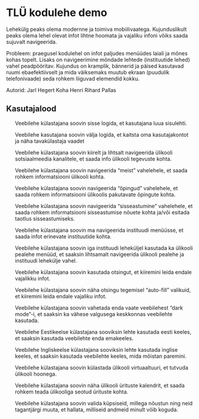 <h1>TLÜ kodulehe demo</h1>

Lehekülg peaks olema modernne ja toimiva mobiilivaatega. Kujunduslikult peaks olema lehel olevat infot lihtne hoomata ja vajaliku infoni võiks saada sujuvalt navigeerida.

Probleem: praegusel kodulehel on infot paljudes menüüdes laiali ja mõnes kohas topelt. Lisaks on navigeerimine mõndade lehtede (instituutide lehed) vahel peadpööritav.
Kujundus on kramplik, bännerid ja päised kasutavad ruumi ebaefektiivselt ja mida väiksemaks muutub ekraan (puudulik telefonivaade) seda rohkem liiguvad elemendid kokku.

Autorid:
Jarl Hegert Koha
Henri Rihard Pallas



<h2>Kasutajalood</h2>
<ul>Veebilehe külastajana soovin sisse logida, et kasutajana luua sisulehti.</ul>
<ul>Veebilehe kasutajana soovin välja logida, et kaitsta oma kasutajakontot ja näha tavakülastaja vaadet</ul>
<ul>Veebilehe külastajana soovin kiirelt ja lihtsalt navigeerida ülikooli sotsiaalmeedia kanalitele, et saada info ülikooli tegevuste kohta.</ul>
<ul>Veebilehe külastajana soovin navigeerida “meist” vahelehele, et saada rohkem informatsiooni ülikooli kohta.</ul>
<ul>Veebilehe külastajana soovin navigeerida “õpingud” vahelehele, et saada rohkem informatsiooni ülikoolis pakutavate õpingute kohta.</ul>
<ul>Veebilehe külastajana soovin navigeerida “sisseastumine” vahelehele, et saada rohkem informatsiooni sisseastumise nõuete kohta ja/või esitada taotlus sisseastumiseks.</ul>
<ul>Veebilehe külastajana soovin ma navigeerida instituudi menüüsse, et saada infot erinevate instituutide kohta.</ul>
<ul>Veebilehe külastajana soovin iga instituudi leheküljel kasutada ka ülikooli pealehe menüüd, et saaksin lihtsamalt navigeerida ülikooli pealehe ja instituudi lehekülje vahel.</ul>
<ul>Veebilehe külastajana soovin kasutada otsingut, et kiiremini leida endale vajalikku infot. </ul>
<ul>Veebilehe külastajana soovin näha otsingu tegemisel “auto-fill” valikuid, et kiiremini leida endale vajaliku infot.</ul>
<ul>Veebilehe külastajana soovin vahetada enda vaate veebilehest “dark mode”-i, et saaksin ka vähese valgusega keskkonnas veebilehte kasutada. </ul>
<ul>Veebilehe Eestikeelse külastajana sooviksin lehte kasutada eesti keeles, et saaksin kasutada veebilehte enda emakeeles.</ul>
<ul>Veebilehe Ingliskeelse külastajana sooviksin lehte kasutada inglise keeles, et saaksin kasutada veebilehte keeles, mida mõistan paremini.</ul>
<ul>Veebilehe külastajana soovin külastada ülikooli virtuaaltuuri, et tutvuda ülikooli hoonega.</ul>
<ul>Veebilehe külastajana soovin näha ülikooli ürituste kalendrit, et saada rohkem teada ülikooliga seotud ürituste kohta.</ul>
<ul>Veebilehe külastajana soovin valida küpsiseid, millega nõustun ning neid tagantjärgi muuta, et hallata, milliseid andmeid minult võib koguda.</ul>
